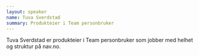 ```yaml
---
layout: speaker
name: Tuva Sverdstad
summary: Produkteier i Team personbruker
---
```

Tuva Sverdstad er produkteier i Team personbruker som jobber med helhet og struktur på nav.no.

